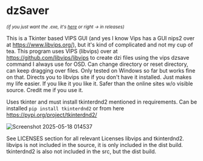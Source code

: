 # dzSaver 
<sup>*(if you just want the .exe, it's [here](https://github.com/cioran0/dzSaver/releases/tag/dzi) or right -> in releases)*</sup>

This is a Tkinter based VIPS GUI (and yes I know Vips has a GUI nips2 over at https://www.libvips.org/), but it's kind of complicated and not my cup of tea. This program uses VIPS (libvips) over at https://github.com/libvips/libvips to create dzi files using the vips dzsave command I always use for OSD. Can change directory or reset directory, can keep dragging over files. Only tested on Windows so far but works fine on that. Directs you to libvips site if you don't have it installed. Just makes my life easier. If you like it you like it. Safer than the online sites w/o visible source. Credit me if you use it.

Uses tkinter and must install tkinterdnd2 mentioned in requirements. Can be installed ```pip install tkinterdnd2``` or from here https://pypi.org/project/tkinterdnd2/

![Screenshot 2025-05-18 014537](https://github.com/user-attachments/assets/a15269c2-ff1e-4740-8130-3c8950ce27b3)

See LICENSES section for all relevant Licenses libvips and tkinterdnd2. libvips is not included in the source, it is only included in the dist build. tkinterdnd2 is also not included in the src, but the dist build.
